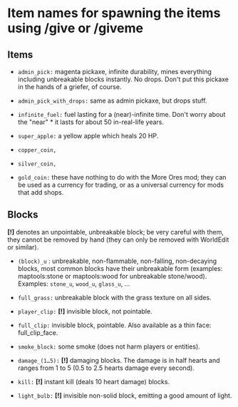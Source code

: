 Item names for spawning the items using /give or /giveme
========================================================

Items
-----

* `admin_pick:` magenta pickaxe, infinite durability, mines everything including unbreakable blocks instantly. No drops. Don't put this pickaxe in the hands of a griefer, of course.

* `admin_pick_with_drops:` same as admin pickaxe, but drops stuff.

* `infinite_fuel:` fuel lasting for a (near)-infinite time. Don't worry about the "near" * it lasts for about 50 in-real-life years.

* `super_apple:` a yellow apple which heals 20 HP.

* `copper_coin,`
* `silver_coin,`
* `gold_coin:` these have nothing to do with the More Ores mod; they can be used as a currency for trading, or as a universal currency for mods that add shops.

Blocks
------

**[!]** denotes an unpointable, unbreakable block; be very careful with them, they cannot be removed by hand (they can only be removed with WorldEdit or similar).


* `(block)_u` : unbreakable, non-flammable, non-falling, non-decaying blocks, most common blocks have their unbreakable form (examples: maptools:stone or maptools:wood for unbreakable stone/wood). Examples: `stone_u`, `wood_u`, `glass_u`, …

* `full_grass:` unbreakable block with the grass texture on all sides.

* `player_clip:` **[!]** invisible block, not pointable.

* `full_clip:` invisible block, pointable. Also available as a thin face: full_clip_face.

* `smoke_block:` some smoke (does not harm players or entities).

* `damage_(1…5):` **[!]** damaging blocks. The damage is in half hearts and ranges from 1 to 5 (0.5 to 2.5 hearts damage every second).

* `kill:` **[!]** instant kill (deals 10 heart damage) blocks.

* `light_bulb:` **[!]** invisible non-solid block, emitting a good amount of light.
